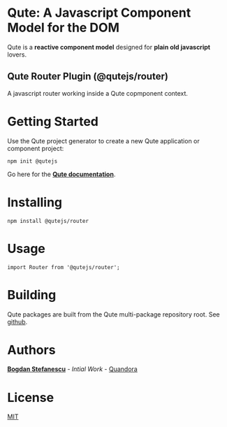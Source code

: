 # Qute: A Javascript Component Model for the DOM

Qute is a **reactive component model** designed for **plain old javascript** lovers.

## Qute Router Plugin (@qutejs/router)

A javascript router working inside a Qute copmponent context.

# Getting Started

Use the Qute project generator to create a new Qute application or component project:

```
npm init @qutejs
```

Go here for the **[Qute documentation](https://qutejs.org)**.

# Installing

```
npm install @qutejs/router
```

# Usage

```
import Router from '@qutejs/router';
```

# Building

Qute packages are built from the Qute multi-package repository root.
See [github](https://github.com/bstefanescu/qutejs).

# Authors

**[Bogdan Stefanescu](mailto:bogdan@quandora.com)** - *Intial Work* - [Quandora](https://quandora.com)

# License

[MIT](LICENSE)

